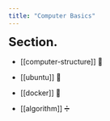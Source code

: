 ```yaml
---
title: "Computer Basics"
---
```


<div id="sections"></div>

<script>
    function add_section(url, image, title)
    {
        let main = document.getElementById('sections');

        let body = document.createElement('div');
        let obj = document.createElement('a');
        obj.setAttribute('class', 'section');
        let url_ = "https://giana-blog.netlify.app/" + url + "/";
        obj.setAttribute('href', url_);

        let preimage = document.createElement('img');
        preimage.setAttribute('class', 'secimg');
        preimage.setAttribute('src', "https://giana-blog.netlify.app/assets/"+image);
        obj.appendChild(preimage);

        let h2 = document.createElement('h2');
        h2.setAttribute('class', "sec-title");
        h2.innerText = title;
        obj.appendChild(h2);

        body.appendChild(obj);
        main.appendChild(body);
    }
    add_section("computer-structure", "argb.png", "Computer Structure");
    add_section("ubuntu", "argb.png", "Ubuntu");
    add_section("docker", "argb.png", "Docker");
    add_section("algorithm", "argb.png", "Algorithm");
</script>
    
# Section.

- [[computer-structure]] 🧱

- [[ubuntu]] 🐒

- [[docker]] 🐋

- [[algorithm]] ➗


<style>
.section
{
    display: grid;
    place-items: center normal;
    padding: 2vw 2vw;
    margin: 0vw;
    width: 16vw;
    transition: all 300ms linear;

    &:hover h2
    {
        transition: all 300ms linear;
        color: #faab78;
    }

    &:after {
    position: relative;
    top: -0.5em;
    font-size: 0.7em;
    content: "↗";
    color: #aaaaaa;
    }
    &.internal-link:after,
    &.footnote:after,
    &.reversefootnote:after {
        content: "";
    }
}
.section:hover {
        transition: all 300ms linear;
        transform: translate(0px, -10px);
        box-shadow: 0 17px 20px -18px rgba(0, 0, 0, 1);
    }

.sections
{
    display: grid;
    margin: 4.5vw 0vw;
}
.secimg
{
    width: 16vw;
    height: 13vw;
    border-radius: 10px;
    margin: 0em 0em;
    margin-right: 3vw;
    vertical-align: middle;
}
h1
{
    font-size: 2.5vw;
    margin-top:0em;

}
h2
{
    height:3vw;
    width:16vw;
}
</style>


